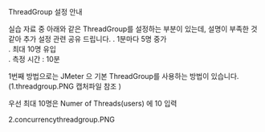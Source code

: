 ThreadGroup 설정 안내  

실습 자료 중 아래와 같은 ThreadGroup를 설정하는 부분이 있는데, 설명이 부족한 것 같아 추가 설정 관련 공유 드립니다.
. 1분마다 5명 중가  
. 최대 10명 유입  
. 측정 시간 : 10분  

1번째 방법으로는 JMeter 으 기본 ThreadGroup를 사용하는 방법이 있습니다. (1.threadgroup.PNG 캡처파일 참조    )

우선 최대 10명은 Numer of Threads(users) 에 10 입력  



2.concurrencythreadgroup.PNG  

